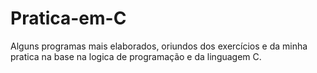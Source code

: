 # Pratica-em-C
Alguns programas mais elaborados, oriundos dos exercícios e da minha pratica na base na logica de programação e da linguagem C.

